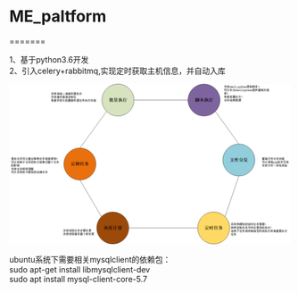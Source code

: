 # ME_paltform 

=======

1、基于python3.6开发    
2、引入celery+rabbitmq,实现定时获取主机信息，并自动入库

![总体设计](https://github.com/jaminlu/ME_paltform/blob/master/%E4%BD%9C%E4%B8%9A%E7%AE%A1%E7%90%86%E5%B9%B3%E5%8F%B0%E8%AE%BE%E8%AE%A1.jpg)

ubuntu系统下需要相关mysqlclient的依赖包：  
sudo apt-get install libmysqlclient-dev    
sudo apt install mysql-client-core-5.7
